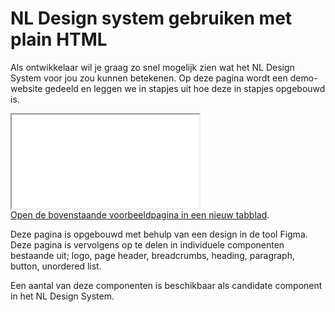 # NL Design system gebruiken met plain HTML

Als ontwikkelaar wil je graag zo snel mogelijk zien wat het NL Design System voor jou zou kunnen betekenen. Op deze pagina wordt een demo-website gedeeld en leggen we in stapjes uit hoe deze in stapjes opgebouwd is.

<div className="utrecht-root" style={{zoom: '25%', width: '100%', height: '2048px'}}>
  <div className="utrecht-body">
    <iframe style={{width: '100%', height: '2048px'}} src="/examples/example-page.html"></iframe>
  </div>
</div>
<a href="/examples/example-page.html" target="_blank" rel="noopener noreferrer">Open de bovenstaande voorbeeldpagina in een nieuw tabblad</a>.

Deze pagina is opgebouwd met behulp van een design in de tool Figma. Deze pagina is vervolgens op te delen in individuele componenten bestaande uit; logo, page header, breadcrumbs, heading, paragraph, button, unordered list.

Een aantal van deze componenten is beschikbaar als candidate component in het NL Design System.

